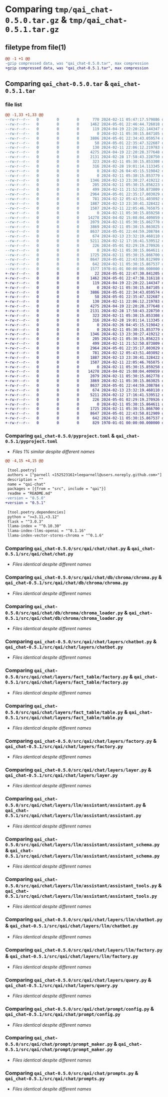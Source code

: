 # Comparing `tmp/qai_chat-0.5.0.tar.gz` & `tmp/qai_chat-0.5.1.tar.gz`

## filetype from file(1)

```diff
@@ -1 +1 @@
-gzip compressed data, was "qai_chat-0.5.0.tar", max compression
+gzip compressed data, was "qai_chat-0.5.1.tar", max compression
```

## Comparing `qai_chat-0.5.0.tar` & `qai_chat-0.5.1.tar`

### file list

```diff
@@ -1,33 +1,33 @@
--rw-r--r--   0        0        0      770 2024-02-11 05:47:17.579886 qai_chat-0.5.0/README.md
--rw-r--r--   0        0        0     1462 2024-05-01 22:46:44.726018 qai_chat-0.5.0/pyproject.toml
--rw-r--r--   0        0        0      119 2024-04-19 22:20:22.144347 qai_chat-0.5.0/src/qai/chat/__init__.py
--rw-r--r--   0        0        0        0 2024-02-11 05:30:15.847105 qai_chat-0.5.0/src/qai/chat/aws/__init__.py
--rw-r--r--   0        0        0     3806 2024-05-01 22:34:43.059574 qai_chat-0.5.0/src/qai/chat/chat.py
--rw-r--r--   0        0        0       58 2024-05-01 22:35:47.322687 qai_chat-0.5.0/src/qai/chat/config.py
--rw-r--r--   0        0        0      130 2024-02-11 22:06:12.219783 qai_chat-0.5.0/src/qai/chat/db/__init__.py
--rw-r--r--   0        0        0     4275 2024-04-19 22:20:28.377648 qai_chat-0.5.0/src/qai/chat/db/chroma/chroma.py
--rw-r--r--   0        0        0     2131 2024-02-28 17:58:43.228750 qai_chat-0.5.0/src/qai/chat/db/chroma/chroma_loader.py
--rw-r--r--   0        0        0      323 2024-02-11 05:30:15.853308 qai_chat-0.5.0/src/qai/chat/db/retriever.py
--rw-r--r--   0        0        0      316 2024-02-28 19:01:14.113345 qai_chat-0.5.0/src/qai/chat/db/retriever_factory.py
--rw-r--r--   0        0        0        0 2024-02-26 04:45:15.519842 qai_chat-0.5.0/src/qai/chat/facts/__init__.py
--rw-r--r--   0        0        0        0 2024-02-11 05:30:15.853779 qai_chat-0.5.0/src/qai/chat/layers/__init__.py
--rw-r--r--   0        0        0     1346 2024-02-13 23:30:27.419212 qai_chat-0.5.0/src/qai/chat/layers/chatbot.py
--rw-r--r--   0        0        0      205 2024-02-11 05:30:15.856223 qai_chat-0.5.0/src/qai/chat/layers/fact_table/__init__.py
--rw-r--r--   0        0        0      499 2024-02-11 21:52:50.873809 qai_chat-0.5.0/src/qai/chat/layers/fact_table/fact.py
--rw-r--r--   0        0        0     2964 2024-05-01 22:35:17.803029 qai_chat-0.5.0/src/qai/chat/layers/fact_table/factory.py
--rw-r--r--   0        0        0      781 2024-02-12 05:43:51.403892 qai_chat-0.5.0/src/qai/chat/layers/fact_table/table.py
--rw-r--r--   0        0        0     1887 2024-02-13 23:30:41.328422 qai_chat-0.5.0/src/qai/chat/layers/factory.py
--rw-r--r--   0        0        0     1587 2024-02-11 22:05:46.765875 qai_chat-0.5.0/src/qai/chat/layers/layer.py
--rw-r--r--   0        0        0        0 2024-02-11 05:30:15.859258 qai_chat-0.5.0/src/qai/chat/layers/llm/__init__.py
--rw-r--r--   0        0        0    14278 2024-04-02 15:08:04.409859 qai_chat-0.5.0/src/qai/chat/layers/llm/assistant/assistant.py
--rw-r--r--   0        0        0     2079 2024-02-11 05:30:15.862778 qai_chat-0.5.0/src/qai/chat/layers/llm/assistant/assistant_schema.py
--rw-r--r--   0        0        0     3869 2024-02-11 05:30:15.863025 qai_chat-0.5.0/src/qai/chat/layers/llm/assistant/assistant_tools.py
--rw-r--r--   0        0        0     8637 2024-05-01 22:44:59.208784 qai_chat-0.5.0/src/qai/chat/layers/llm/chatbot.py
--rw-r--r--   0        0        0      674 2024-02-13 23:32:19.460110 qai_chat-0.5.0/src/qai/chat/layers/llm/factory.py
--rw-r--r--   0        0        0     5211 2024-02-12 17:16:41.539512 qai_chat-0.5.0/src/qai/chat/layers/query.py
--rw-r--r--   0        0        0      226 2024-05-01 02:29:19.270926 qai_chat-0.5.0/src/qai/chat/models.py
--rw-r--r--   0        0        0        0 2024-02-11 05:30:15.864611 qai_chat-0.5.0/src/qai/chat/prompt/__init__.py
--rw-r--r--   0        0        0     1725 2024-02-11 05:30:15.866700 qai_chat-0.5.0/src/qai/chat/prompt/config.py
--rw-r--r--   0        0        0     8647 2024-05-01 22:43:50.812909 qai_chat-0.5.0/src/qai/chat/prompt/prompt_maker.py
--rw-r--r--   0        0        0      642 2024-02-11 05:30:15.867537 qai_chat-0.5.0/src/qai/chat/prompts.py
--rw-r--r--   0        0        0     1577 1970-01-01 00:00:00.000000 qai_chat-0.5.0/PKG-INFO
+-rw-r--r--   0        0        0       22 2024-05-01 22:47:30.841205 qai_chat-0.5.1/README.md
+-rw-r--r--   0        0        0     1462 2024-05-01 22:47:38.316118 qai_chat-0.5.1/pyproject.toml
+-rw-r--r--   0        0        0      119 2024-04-19 22:20:22.144347 qai_chat-0.5.1/src/qai/chat/__init__.py
+-rw-r--r--   0        0        0        0 2024-02-11 05:30:15.847105 qai_chat-0.5.1/src/qai/chat/aws/__init__.py
+-rw-r--r--   0        0        0     3806 2024-05-01 22:34:43.059574 qai_chat-0.5.1/src/qai/chat/chat.py
+-rw-r--r--   0        0        0       58 2024-05-01 22:35:47.322687 qai_chat-0.5.1/src/qai/chat/config.py
+-rw-r--r--   0        0        0      130 2024-02-11 22:06:12.219783 qai_chat-0.5.1/src/qai/chat/db/__init__.py
+-rw-r--r--   0        0        0     4275 2024-04-19 22:20:28.377648 qai_chat-0.5.1/src/qai/chat/db/chroma/chroma.py
+-rw-r--r--   0        0        0     2131 2024-02-28 17:58:43.228750 qai_chat-0.5.1/src/qai/chat/db/chroma/chroma_loader.py
+-rw-r--r--   0        0        0      323 2024-02-11 05:30:15.853308 qai_chat-0.5.1/src/qai/chat/db/retriever.py
+-rw-r--r--   0        0        0      316 2024-02-28 19:01:14.113345 qai_chat-0.5.1/src/qai/chat/db/retriever_factory.py
+-rw-r--r--   0        0        0        0 2024-02-26 04:45:15.519842 qai_chat-0.5.1/src/qai/chat/facts/__init__.py
+-rw-r--r--   0        0        0        0 2024-02-11 05:30:15.853779 qai_chat-0.5.1/src/qai/chat/layers/__init__.py
+-rw-r--r--   0        0        0     1346 2024-02-13 23:30:27.419212 qai_chat-0.5.1/src/qai/chat/layers/chatbot.py
+-rw-r--r--   0        0        0      205 2024-02-11 05:30:15.856223 qai_chat-0.5.1/src/qai/chat/layers/fact_table/__init__.py
+-rw-r--r--   0        0        0      499 2024-02-11 21:52:50.873809 qai_chat-0.5.1/src/qai/chat/layers/fact_table/fact.py
+-rw-r--r--   0        0        0     2964 2024-05-01 22:35:17.803029 qai_chat-0.5.1/src/qai/chat/layers/fact_table/factory.py
+-rw-r--r--   0        0        0      781 2024-02-12 05:43:51.403892 qai_chat-0.5.1/src/qai/chat/layers/fact_table/table.py
+-rw-r--r--   0        0        0     1887 2024-02-13 23:30:41.328422 qai_chat-0.5.1/src/qai/chat/layers/factory.py
+-rw-r--r--   0        0        0     1587 2024-02-11 22:05:46.765875 qai_chat-0.5.1/src/qai/chat/layers/layer.py
+-rw-r--r--   0        0        0        0 2024-02-11 05:30:15.859258 qai_chat-0.5.1/src/qai/chat/layers/llm/__init__.py
+-rw-r--r--   0        0        0    14278 2024-04-02 15:08:04.409859 qai_chat-0.5.1/src/qai/chat/layers/llm/assistant/assistant.py
+-rw-r--r--   0        0        0     2079 2024-02-11 05:30:15.862778 qai_chat-0.5.1/src/qai/chat/layers/llm/assistant/assistant_schema.py
+-rw-r--r--   0        0        0     3869 2024-02-11 05:30:15.863025 qai_chat-0.5.1/src/qai/chat/layers/llm/assistant/assistant_tools.py
+-rw-r--r--   0        0        0     8637 2024-05-01 22:44:59.208784 qai_chat-0.5.1/src/qai/chat/layers/llm/chatbot.py
+-rw-r--r--   0        0        0      674 2024-02-13 23:32:19.460110 qai_chat-0.5.1/src/qai/chat/layers/llm/factory.py
+-rw-r--r--   0        0        0     5211 2024-02-12 17:16:41.539512 qai_chat-0.5.1/src/qai/chat/layers/query.py
+-rw-r--r--   0        0        0      226 2024-05-01 02:29:19.270926 qai_chat-0.5.1/src/qai/chat/models.py
+-rw-r--r--   0        0        0        0 2024-02-11 05:30:15.864611 qai_chat-0.5.1/src/qai/chat/prompt/__init__.py
+-rw-r--r--   0        0        0     1725 2024-02-11 05:30:15.866700 qai_chat-0.5.1/src/qai/chat/prompt/config.py
+-rw-r--r--   0        0        0     8647 2024-05-01 22:43:50.812909 qai_chat-0.5.1/src/qai/chat/prompt/prompt_maker.py
+-rw-r--r--   0        0        0      642 2024-02-11 05:30:15.867537 qai_chat-0.5.1/src/qai/chat/prompts.py
+-rw-r--r--   0        0        0      829 1970-01-01 00:00:00.000000 qai_chat-0.5.1/PKG-INFO
```

### Comparing `qai_chat-0.5.0/pyproject.toml` & `qai_chat-0.5.1/pyproject.toml`

 * *Files 1% similar despite different names*

```diff
@@ -4,15 +4,15 @@
 
 [tool.poetry]
 authors = ["parnell <152523161+leeparnell@users.noreply.github.com>"]
 description = ""
 name = "qai-chat"
 packages = [{from = "src", include = "qai"}]
 readme = "README.md"
-version = "0.5.0"
+version = "0.5.1"
 
 [tool.poetry.dependencies]
 python = ">=3.11,<3.12"
 flask = "^3.0.3"
 llama-index = "^0.10.30"
 llama-index-llms-openai = "^0.1.16"
 llama-index-vector-stores-chroma = "^0.1.6"
```

### Comparing `qai_chat-0.5.0/src/qai/chat/chat.py` & `qai_chat-0.5.1/src/qai/chat/chat.py`

 * *Files identical despite different names*

### Comparing `qai_chat-0.5.0/src/qai/chat/db/chroma/chroma.py` & `qai_chat-0.5.1/src/qai/chat/db/chroma/chroma.py`

 * *Files identical despite different names*

### Comparing `qai_chat-0.5.0/src/qai/chat/db/chroma/chroma_loader.py` & `qai_chat-0.5.1/src/qai/chat/db/chroma/chroma_loader.py`

 * *Files identical despite different names*

### Comparing `qai_chat-0.5.0/src/qai/chat/layers/chatbot.py` & `qai_chat-0.5.1/src/qai/chat/layers/chatbot.py`

 * *Files identical despite different names*

### Comparing `qai_chat-0.5.0/src/qai/chat/layers/fact_table/factory.py` & `qai_chat-0.5.1/src/qai/chat/layers/fact_table/factory.py`

 * *Files identical despite different names*

### Comparing `qai_chat-0.5.0/src/qai/chat/layers/fact_table/table.py` & `qai_chat-0.5.1/src/qai/chat/layers/fact_table/table.py`

 * *Files identical despite different names*

### Comparing `qai_chat-0.5.0/src/qai/chat/layers/factory.py` & `qai_chat-0.5.1/src/qai/chat/layers/factory.py`

 * *Files identical despite different names*

### Comparing `qai_chat-0.5.0/src/qai/chat/layers/layer.py` & `qai_chat-0.5.1/src/qai/chat/layers/layer.py`

 * *Files identical despite different names*

### Comparing `qai_chat-0.5.0/src/qai/chat/layers/llm/assistant/assistant.py` & `qai_chat-0.5.1/src/qai/chat/layers/llm/assistant/assistant.py`

 * *Files identical despite different names*

### Comparing `qai_chat-0.5.0/src/qai/chat/layers/llm/assistant/assistant_schema.py` & `qai_chat-0.5.1/src/qai/chat/layers/llm/assistant/assistant_schema.py`

 * *Files identical despite different names*

### Comparing `qai_chat-0.5.0/src/qai/chat/layers/llm/assistant/assistant_tools.py` & `qai_chat-0.5.1/src/qai/chat/layers/llm/assistant/assistant_tools.py`

 * *Files identical despite different names*

### Comparing `qai_chat-0.5.0/src/qai/chat/layers/llm/chatbot.py` & `qai_chat-0.5.1/src/qai/chat/layers/llm/chatbot.py`

 * *Files identical despite different names*

### Comparing `qai_chat-0.5.0/src/qai/chat/layers/llm/factory.py` & `qai_chat-0.5.1/src/qai/chat/layers/llm/factory.py`

 * *Files identical despite different names*

### Comparing `qai_chat-0.5.0/src/qai/chat/layers/query.py` & `qai_chat-0.5.1/src/qai/chat/layers/query.py`

 * *Files identical despite different names*

### Comparing `qai_chat-0.5.0/src/qai/chat/prompt/config.py` & `qai_chat-0.5.1/src/qai/chat/prompt/config.py`

 * *Files identical despite different names*

### Comparing `qai_chat-0.5.0/src/qai/chat/prompt/prompt_maker.py` & `qai_chat-0.5.1/src/qai/chat/prompt/prompt_maker.py`

 * *Files identical despite different names*

### Comparing `qai_chat-0.5.0/src/qai/chat/prompts.py` & `qai_chat-0.5.1/src/qai/chat/prompts.py`

 * *Files identical despite different names*

